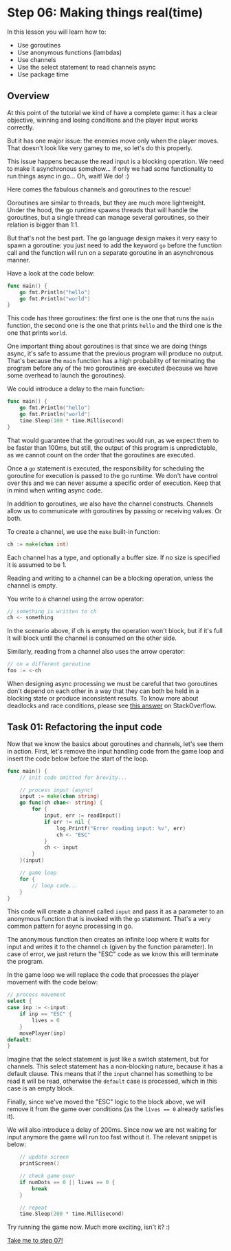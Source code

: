 # Step 06: Making things real(time)

In this lesson you will learn how to:

- Use goroutines
- Use anonymous functions (lambdas)
- Use channels
- Use the select statement to read channels async
- Use package time

## Overview

At this point of the tutorial we kind of have a complete game: it has a clear objective, winning and losing conditions and the player input works correctly.

But it has one major issue: the enemies move only when the player moves. That doesn't look like very gamey to me, so let's do this properly.

This issue happens because the read input is a blocking operation. We need to make it asynchronous somehow... if only we had some functionality to run things async in go... Oh, wait! We do! :)

Here comes the fabulous channels and goroutines to the rescue!

Goroutines are similar to threads, but they are much more lightweight. Under the hood, the go runtime spawns threads that will handle the goroutines, but a single thread can manage several goroutines, so their relation is bigger than 1:1.

But that's not the best part. The go language design makes it very easy to spawn a goroutine: you just need to add the keyword `go` before the function call and the function will run on a separate goroutine in an asynchronous manner.

Have a look at the code below:

```go
func main() {
    go fmt.Println("hello")
    go fmt.Println("world")
}
```

This code has three goroutines: the first one is the one that runs the `main` function, the second one is the one that prints `hello` and the third one is the one that prints `world`.

One important thing about goroutines is that since we are doing things async, it's safe to assume that the previous program will produce no output. That's because the `main` function has a high probability of terminating the program before any of the two goroutines are executed (because we have some overhead to launch the goroutines).

We could introduce a delay to the main function:

```go
func main() {
    go fmt.Println("hello")
    go fmt.Println("world")
    time.Sleep(100 * time.Millisecond)
}
```

That would guarantee that the goroutines would run, as we expect them to be faster than 100ms, but still, the output of this program is unpredictable, as we cannot count on the order that the goroutines are executed. 

Once a `go` statement is executed, the responsibility for scheduling the goroutine for execution is passed to the go runtime. We don't have control over this and we can never assume a specific order of execution. Keep that in mind when writing async code.

In addition to goroutines, we also have the channel constructs. Channels allow us to communicate with goroutines by passing or receiving values. Or both.

To create a channel, we use the `make` built-in function:

```go
ch := make(chan int)
```

Each channel has a type, and optionally a buffer size. If no size is specified it is assumed to be 1.

Reading and writing to a channel can be a blocking operation, unless the channel is empty.

You write to a channel using the arrow operator:

```go
// something is written to ch
ch <- something
```

In the scenario above, if ch is empty the operation won't block, but if it's full it will block until the channel is consumed on the other side.

Similarly, reading from a channel also uses the arrow operator:

```go
// on a different goroutine
foo := <-ch
```

When designing async processing we must be careful that two goroutines don't depend on each other in a way that they can both be held in a blocking state or produce inconsistent results. To know more about deadlocks and race conditions, please see [this answer](https://stackoverflow.com/a/3130212/4893628) on StackOverflow.

## Task 01: Refactoring the input code

Now that we know the basics about goroutines and channels, let's see them in action. First, let's remove the input handling code from the game loop and insert the code below before the start of the loop.

```go
func main() {
    // init code omitted for brevity...

    // process input (async)
    input := make(chan string)
    go func(ch chan<- string) {
        for {
            input, err := readInput()
            if err != nil {
                log.Printf("Error reading input: %v", err)
                ch <- "ESC"
            }
            ch <- input
        }
    }(input)

    // game loop
    for {
        // loop code...
    }
}
```

This code will create a channel called `input` and pass it as a parameter to an anonymous function that is invoked with the `go` statement. That's a very common pattern for async processing in go.

The anonymous function then creates an infinite loop where it waits for input and writes it to the channel `ch` (given by the function parameter). In case of error, we just return the "ESC" code as we know this will terminate the program.

In the game loop we will replace the code that processes the player movement with the code below:

```go
// process movement
select {
case inp := <-input:
    if inp == "ESC" {
        lives = 0
    }
    movePlayer(inp)
default:
}
```

Imagine that the select statement is just like a switch statement, but for channels. This select statement has a non-blocking nature, because it has a default clause. This means that if the `input` channel has something to be read it will be read, otherwise the `default` case is processed, which in this case is an empty block.

Finally, since we've moved the "ESC" logic to the block above, we will remove it from the game over conditions (as the `lives == 0` already satisfies it). 

We will also introduce a delay of 200ms. Since now we are not waiting for input anymore the game will run too fast without it. The relevant snippet is below:

```go
    // update screen
    printScreen()

    // check game over
    if numDots == 0 || lives == 0 {
        break
    }

    // repeat
    time.Sleep(200 * time.Millisecond)
```

Try running the game now. Much more exciting, isn't it? :)

[Take me to step 07!](../step07/README.md)
